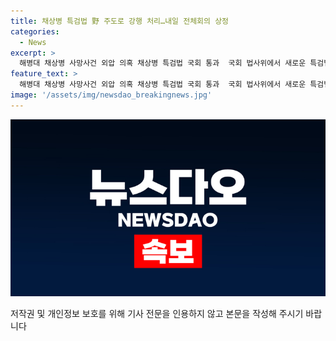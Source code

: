 ```yaml
---
title: 채상병 특검법 野 주도로 강행 처리…내일 전체회의 상정
categories:
  - News
excerpt: >
  해병대 채상병 사망사건 외압 의혹 채상병 특검법 국회 통과  국회 법사위에서 새로운 특검법이 야당의 주도로 강행 처리됐다. 여당은 상임위원회 참여를 거부하고 있으며, 이 법은 관례에 어긋나면서도 빠르게 처리되고 있다. 특검법은 증거 멸실을 막기 위한 조치를 담았으며, 야당은 대통령 거부권을 피하기 위해 법안을 완성했다고 밝혔다.
feature_text: >
  해병대 채상병 사망사건 외압 의혹 채상병 특검법 국회 통과  국회 법사위에서 새로운 특검법이 야당의 주도로 강행 처리됐다. 여당은 상임위원회 참여를 거부하고 있으며, 이 법은 관례에 어긋나면서도 빠르게 처리되고 있다. 특검법은 증거 멸실을 막기 위한 조치를 담았으며, 야당은 대통령 거부권을 피하기 위해 법안을 완성했다고 밝혔다.
image: '/assets/img/newsdao_breakingnews.jpg'
---
```


<p><img src="/assets/img/newsdao_breakingnews.jpg" alt="firstkoreanews 속보" /></p>

<p>저작권 및 개인정보 보호를 위해 기사 전문을 인용하지 않고 본문을 작성해 주시기 바랍니다</p>

